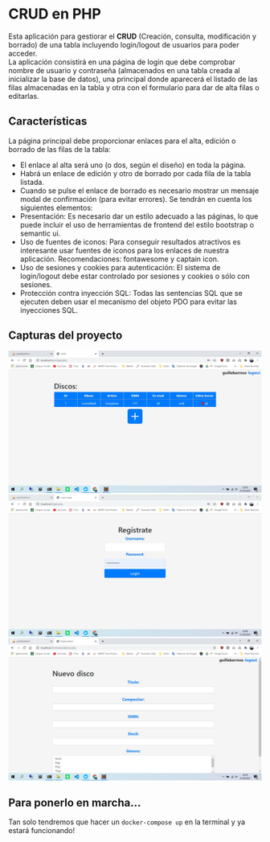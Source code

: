 # CRUD en PHP
Esta aplicación para gestiorar el **CRUD** (Creación, consulta, modificación y borrado) de una tabla
incluyendo login/logout de usuarios para poder acceder.\
La aplicación consistirá en una página de login que debe comprobar nombre de usuario y contraseña
(almacenados en una tabla creada al inicializar la base de datos), una principal donde aparecerá el listado de las filas almacenadas en la tabla y otra con el formulario para dar de alta filas o editarlas.

## Características

La página principal debe proporcionar enlaces para el alta, edición o borrado de las filas de la tabla:
- El enlace al alta será uno (o dos, según el diseño) en toda la página.
- Habrá un enlace de edición y otro de borrado por cada fila de la tabla listada.
- Cuando se pulse el enlace de borrado es necesario mostrar un mensaje modal de confirmación (para evitar
errores).
Se tendrán en cuenta los siguientes elementos:
- Presentación: Es necesario dar un estilo adecuado a las páginas, lo que puede incluir el uso de
herramientas de frontend del estilo bootstrap o semantic ui.
- Uso de fuentes de iconos: Para conseguir resultados atractivos es interesante usar fuentes de iconos para
los enlaces de nuestra aplicación. Recomendaciones: fontawesome y captain icon.
- Uso de sesiones y cookies para autenticación: El sistema de login/logout debe estar controlado por
sesiones y cookies o sólo con sesiones.
- Protección contra inyección SQL: Todas las sentencias SQL que se ejecuten deben usar el mecanismo del
objeto PDO para evitar las inyecciones SQL.

## Capturas del proyecto

![Captura1](imagen1.jpeg)
![Captura1](imagen2.jpeg)
![Captura1](imagen3.jpeg)

## Para ponerlo en marcha...
Tan solo tendremos que hacer un `docker-compose up` en la terminal y ya estará funcionando!
